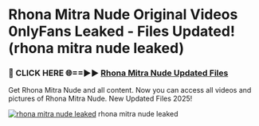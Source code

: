 # Rhona Mitra Nude Original Videos 0nlyFans Leaked - Files Updated! (rhona mitra nude leaked)

<h3>🔴 CLICK HERE 🌐==►► <a href="https://tinyurl.com/2p9ay9w9" rel="nofollow">Rhona Mitra Nude Updated Files</a></h3>

Get Rhona Mitra Nude and all content. Now you can access all videos and pictures of Rhona Mitra Nude. New Updated Files 2025!

[![rhona mitra nude leaked](https://i.imgur.com/KQgVmj3.gif)](https://tinyurl.com/2p9ay9w9)
rhona mitra nude leaked